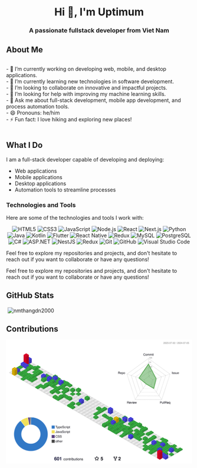 <h1 align="center">Hi 👋, I'm Uptimum</h1>
<h3 align="center">A passionate fullstack developer from Viet Nam</h3>

## About Me

<div style="display: flex; align-items: center;">
    <p style="flex: 1;"> 
        <!-- Your About Me content here -->
        - 🔭 I’m currently working on developing web, mobile, and desktop applications.<br>
        - 🌱 I’m currently learning new technologies in software development.<br>
        - 👯 I’m looking to collaborate on innovative and impactful projects.<br>
        - 🤔 I’m looking for help with improving my machine learning skills.<br>
        - 💬 Ask me about full-stack development, mobile app development, and process automation tools.<br>
        - 😄 Pronouns: he/him<br>
        - ⚡ Fun fact: I love hiking and exploring new places!<br>
    </p>
    <!-- Your SVG image here -->
    <!-- <img src="your-image.svg" alt="Your SVG Image" style="width: 200px; height: auto;"> -->
</div>

## What I Do

I am a full-stack developer capable of developing and deploying:

- Web applications
- Mobile applications
- Desktop applications
- Automation tools to streamline processes

### Technologies and Tools

Here are some of the technologies and tools I work with:

<div align="center">

![HTML5](https://img.shields.io/badge/-HTML5-E34F26?style=flat&logo=html5&logoColor=white)
![CSS3](https://img.shields.io/badge/-CSS3-1572B6?style=flat&logo=css3&logoColor=white)
![JavaScript](https://img.shields.io/badge/-JavaScript-F7DF1E?style=flat&logo=javascript&logoColor=black)
![Node.js](https://img.shields.io/badge/-Node.js-339933?style=flat&logo=node.js&logoColor=white)
![React](https://img.shields.io/badge/-React-61DAFB?style=flat&logo=react&logoColor=black)
![Next.js](https://img.shields.io/badge/-Next.js-000000?style=flat&logo=next.js&logoColor=white)
![Python](https://img.shields.io/badge/-Python-3776AB?style=flat&logo=python&logoColor=white)
![Java](https://img.shields.io/badge/-Java-007396?style=flat&logo=java&logoColor=white)
![Kotlin](https://img.shields.io/badge/-Kotlin-0095D5?style=flat&logo=kotlin&logoColor=white)
![Flutter](https://img.shields.io/badge/-Flutter-02569B?style=flat&logo=flutter&logoColor=white)
![React Native](https://img.shields.io/badge/-React%20Native-61DAFB?style=flat&logo=react&logoColor=black)
![Redux](https://img.shields.io/badge/-Redux-764ABC?style=flat&logo=redux&logoColor=white)
![MySQL](https://img.shields.io/badge/-MySQL-4479A1?style=flat&logo=mysql&logoColor=white)
![PostgreSQL](https://img.shields.io/badge/-PostgreSQL-336791?style=flat&logo=postgresql&logoColor=white)
![C#](https://img.shields.io/badge/-C%23-239120?style=flat&logo=c-sharp&logoColor=white)
![ASP.NET](https://img.shields.io/badge/-ASP.NET-512BD4?style=flat&logo=.net&logoColor=white)
![NestJS](https://img.shields.io/badge/-NestJS-E0234E?style=flat&logo=nestjs&logoColor=white)
![Redux](https://img.shields.io/badge/-Redux-764ABC?style=flat&logo=redux&logoColor=white)
![Git](https://img.shields.io/badge/-Git-F05032?style=flat&logo=git&logoColor=white)
![GitHub](https://img.shields.io/badge/-GitHub-181717?style=flat&logo=github&logoColor=white)
![Visual Studio Code](https://img.shields.io/badge/-Visual%20Studio%20Code-007ACC?style=flat&logo=visual-studio-code&logoColor=white)

</div>

Feel free to explore my repositories and projects, and don't hesitate to reach out if you want to collaborate or have any questions!

Feel free to explore my repositories and projects, and don't hesitate to reach out if you want to collaborate or have any questions!

## GitHub Stats

<p>&nbsp;<img align="center" src="https://github-readme-stats.vercel.app/api?username=nmthangdn2000&show_icons=true&locale=en" alt="nmthangdn2000" /></p>

## Contributions

![svg](./profile-3d-contrib/profile-gitblock.svg)

</div>
